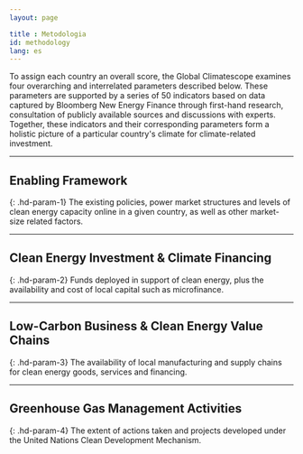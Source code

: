```yaml
---
layout: page

title : Metodologia
id: methodology
lang: es
---
```

To assign each country an overall score, the Global Climatescope examines four overarching and interrelated parameters described below. These parameters are supported by a series of 50 indicators based on data captured by Bloomberg New Energy Finance through first-hand research, consultation of publicly available sources and discussions with experts. Together, these indicators and their corresponding parameters form a holistic picture of a particular country's climate for climate-related investment.

***

## Enabling Framework
{: .hd-param-1}
The existing policies, power market structures and levels of clean energy capacity online in a given country, as well as other market-size related factors.

***

## Clean Energy Investment & Climate Financing
{: .hd-param-2}
Funds deployed in support of clean energy, plus the availability and cost of local capital such as microfinance. 

***

## Low-Carbon Business & Clean Energy Value Chains
{: .hd-param-3} 
The availability of local manufacturing and supply chains for clean energy goods, services and financing.

***

## Greenhouse Gas Management Activities
{: .hd-param-4}
The extent of actions taken and projects developed under the United Nations Clean Development Mechanism.